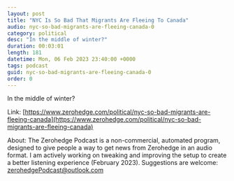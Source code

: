 ```yaml
---
layout: post
title: "NYC Is So Bad That Migrants Are Fleeing To Canada"
audio: nyc-so-bad-migrants-are-fleeing-canada-0
category: political
desc: "In the middle of winter?"
duration: 00:03:01
length: 181
datetime: Mon, 06 Feb 2023 23:40:00 +0000
tags: podcast
guid: nyc-so-bad-migrants-are-fleeing-canada-0
order: 0
---
```

In the middle of winter?

Link: [https://www.zerohedge.com/political/nyc-so-bad-migrants-are-fleeing-canada](https://www.zerohedge.com/political/nyc-so-bad-migrants-are-fleeing-canada)

About: The Zerohedge Podcast is a non-commercial, automated program, designed to give people a way to get news from Zerohedge in an audio format.  I am actively working on tweaking and improving the setup to create a better listening experience (February 2023).  Suggestions are welcome: [zerohedgePodcast@outlook.com](mailto:zerohedgePodcast@outlook.com)